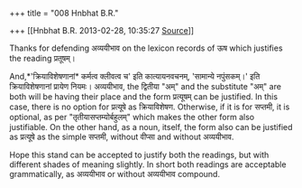 +++
title = "008 Hnbhat B.R."

+++
[[Hnbhat B.R.	2013-02-28, 10:35:27 [Source](https://groups.google.com/g/bvparishat/c/1fYgc3KUOCw)]]



Thanks for defending अव्ययीभाव on the lexicon records of ऊष which justifies the reading प्रतूषम्।

  

And,\*'क्रियाविशेषणानां\* कर्मत्व क्लीवत्व च' इति कात्यायनवचनम्, 'सामान्ये नपुंसकम्।' इति क्रियाविशेषणानां प्रायेण नियमः। अव्ययीभाव, the द्वितीया "अम्" and the substitute "अम्" are both will be having their place and the form प्रत्यूषम् can be justified. In this case, there is no option for प्रत्यूषे as क्रियाविशेषण. Otherwise, if it is for सप्तमी, it is optional, as per "तृतीयासप्तम्योर्बहुलम्" which makes the other form also justifiable. On the other hand, as a noun, itself, the form also can be justified as प्रत्यूषे as the simple सप्तमी, without वीप्सा and without अव्ययीभाव.

  

Hope this stand can be accepted to justify both the readings, but with different shades of meaning slightly. In short both readings are acceptable grammatically, as अव्ययीभाव or without अव्ययीभाव compound.

  

  

